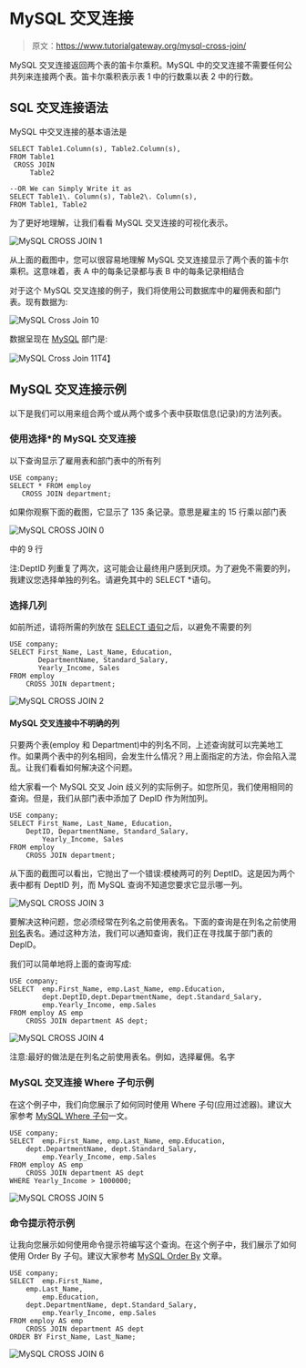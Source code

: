 # MySQL 交叉连接

> 原文：<https://www.tutorialgateway.org/mysql-cross-join/>

MySQL 交叉连接返回两个表的笛卡尔乘积。MySQL 中的交叉连接不需要任何公共列来连接两个表。笛卡尔乘积表示表 1 中的行数乘以表 2 中的行数。

## SQL 交叉连接语法

MySQL 中交叉连接的基本语法是

```
SELECT Table1.Column(s), Table2.Column(s),
FROM Table1
 CROSS JOIN
     Table2 

--OR We can Simply Write it as
SELECT Table1\. Column(s), Table2\. Column(s),
FROM Table1, Table2
```

为了更好地理解，让我们看看 MySQL 交叉连接的可视化表示。

![MySQL CROSS JOIN 1](img/b99b3433b9cf3e16517be489a88b01d2.png)

从上面的截图中，您可以很容易地理解 MySQL 交叉连接显示了两个表的笛卡尔乘积。这意味着，表 A 中的每条记录都与表 B 中的每条记录相结合

对于这个 MySQL 交叉连接的例子，我们将使用公司数据库中的雇佣表和部门表。现有数据为:

![MySQL Cross Join 10](img/5ba27a991d464466543acca0423744d9.png)

数据呈现在 [MySQL](https://www.tutorialgateway.org/mysql-tutorial/) 部门是:

![MySQL Cross Join 11](img/7bd8e584e71b48a9910f4ba758920d7b.png)T4】

## MySQL 交叉连接示例

以下是我们可以用来组合两个或从两个或多个表中获取信息(记录)的方法列表。

### 使用选择*的 MySQL 交叉连接

以下查询显示了雇用表和部门表中的所有列

```
USE company;
SELECT * FROM employ
   CROSS JOIN department;
```

如果你观察下面的截图，它显示了 135 条记录。意思是雇主的 15 行乘以部门表

![MySQL CROSS JOIN 0](img/4a4cbaeced73331d64fc542890139b4a.png)

中的 9 行

注:DeptID 列重复了两次，这可能会让最终用户感到厌烦。为了避免不需要的列，我建议您选择单独的列名。请避免其中的 SELECT *语句。

### 选择几列

如前所述，请将所需的列放在 [SELECT 语句](https://www.tutorialgateway.org/mysql-select-statement/)之后，以避免不需要的列

```
USE company;
SELECT First_Name, Last_Name, Education, 
       DepartmentName, Standard_Salary,
       Yearly_Income, Sales
FROM employ
	CROSS JOIN department;
```

![MySQL CROSS JOIN 2](img/c0d13b9c543dc9f56b2a67cb260fe136.png)

#### MySQL 交叉连接中不明确的列

只要两个表(employ 和 Department)中的列名不同，上述查询就可以完美地工作。如果两个表中的列名相同，会发生什么情况？用上面指定的方法，你会陷入混乱。让我们看看如何解决这个问题。

给大家看一个 MySQL 交叉 Join 歧义列的实际例子。如您所见，我们使用相同的查询。但是，我们从部门表中添加了 DepID 作为附加列。

```
USE company;
SELECT First_Name, Last_Name, Education, 
	DeptID, DepartmentName, Standard_Salary,
        Yearly_Income, Sales
FROM employ
	CROSS JOIN department;
```

从下面的截图可以看出，它抛出了一个错误:模棱两可的列 DeptID。这是因为两个表中都有 DeptID 列，而 MySQL 查询不知道您要求它显示哪一列。

![MySQL CROSS JOIN 3](img/2dd23681f774b6c6f51d9741e6d001a2.png)

要解决这种问题，您必须经常在列名之前使用表名。下面的查询是在列名之前使用[别名](https://www.tutorialgateway.org/mysql-alias/)表名。通过这种方法，我们可以通知查询，我们正在寻找属于部门表的 DepID。

我们可以简单地将上面的查询写成:

```
USE company;
SELECT  emp.First_Name,	emp.Last_Name, emp.Education, 
	    dept.DeptID,dept.DepartmentName, dept.Standard_Salary,
        emp.Yearly_Income, emp.Sales
FROM employ AS emp
	CROSS JOIN department AS dept;
```

![MySQL CROSS JOIN 4](img/70b9cf8a1b2c5467781957fbe76d7eb6.png)

注意:最好的做法是在列名之前使用表名。例如，选择雇佣。名字

### MySQL 交叉连接 Where 子句示例

在这个例子中，我们向您展示了如何同时使用 Where 子句(应用过滤器)。建议大家参考 [MySQL Where 子句](https://www.tutorialgateway.org/mysql-where-clause/)一文。

```
USE company;
SELECT  emp.First_Name,	emp.Last_Name, emp.Education, 
	dept.DepartmentName, dept.Standard_Salary,
        emp.Yearly_Income, emp.Sales
FROM employ AS emp
	CROSS JOIN department AS dept
WHERE Yearly_Income > 1000000;
```

![MySQL CROSS JOIN 5](img/1debe31a4ddd569cf5a018bc5a8527e7.png)

### 命令提示符示例

让我向您展示如何使用命令提示符编写这个查询。在这个例子中，我们展示了如何使用 Order By 子句。建议大家参考 [MySQL Order By](https://www.tutorialgateway.org/mysql-order-by/) 文章。

```
USE company;
SELECT  emp.First_Name, 
	emp.Last_Name, 
        emp.Education, 
	dept.DepartmentName, dept.Standard_Salary,
        emp.Yearly_Income, emp.Sales
FROM employ AS emp
	CROSS JOIN department AS dept
ORDER BY First_Name, Last_Name;
```

![MySQL CROSS JOIN 6](img/fdf447a4ca2d51445efeac95a3c054e5.png)